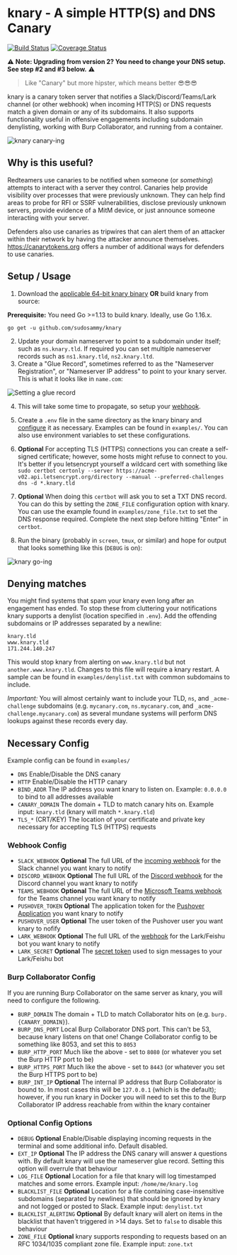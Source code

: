 # knary - A simple HTTP(S) and DNS Canary

[![Build Status](https://travis-ci.org/sudosammy/knary.svg?branch=master)](https://travis-ci.org/sudosammy/knary)  [![Coverage Status](https://coveralls.io/repos/github/sudosammy/knary/badge.svg?branch=master)](https://coveralls.io/github/sudosammy/knary?branch=master)

⚠️ **Note: Upgrading from version 2? You need to change your DNS setup. See step #2 and #3 below.** ⚠️

>Like "Canary" but more hipster, which means better 😎😎😎

knary is a canary token server that notifies a Slack/Discord/Teams/Lark channel (or other webhook) when incoming HTTP(S) or DNS requests match a given domain or any of its subdomains. It also supports functionality useful in offensive engagements including subdomain denylisting, working with Burp Collaborator, and running from a container.

![knary canary-ing](https://github.com/sudosammy/knary/raw/master/screenshots/canary.gif "knary canary-ing")

## Why is this useful?

Redteamers use canaries to be notified when someone (or *something*) attempts to interact with a server they control. Canaries help provide visibility over processes that were previously unknown. They can help find areas to probe for RFI or SSRF vulnerabilities, disclose previously unknown servers, provide evidence of a MitM device, or just announce someone interacting with your server.

Defenders also use canaries as tripwires that can alert them of an attacker within their network by having the attacker announce themselves. https://canarytokens.org offers a number of additional ways for defenders to use canaries.

## Setup / Usage

1. Download the [applicable 64-bit knary binary](https://github.com/sudosammy/knary/releases) __OR__ build knary from source:

__Prerequisite:__ You need Go >=1.13 to build knary. Ideally, use Go 1.16.x.
```
go get -u github.com/sudosammy/knary
```
2. Update your domain nameserver to point to a subdomain under itself; such as `ns.knary.tld`. If required you can set multiple nameserver records such as `ns1.knary.tld`, `ns2.knary.ltd`.
3. Create a "Glue Record", sometimes referred to as the "Nameserver Registration", or "Nameserver IP address" to point to your knary server. This is what it looks like in `name.com`:

 ![Setting a glue record](https://github.com/sudosammy/knary/raw/master/screenshots/nameserver-ip.png "Setting a glue record")

4. This will take some time to propagate, so setup your [webhook](https://github.com/sudosammy/knary#webhook-config).

5. Create a `.env` file in the same directory as the knary binary and [configure](https://github.com/sudosammy/knary#config-options) it as necessary. Examples can be found in `examples/`. You can also use environment variables to set these configurations.

6. __Optional__ For accepting TLS (HTTPS) connections you can create a self-signed certificate; however, some hosts might refuse to connect to you. It's better if you letsencrypt yourself a wildcard cert with something like `sudo certbot certonly --server https://acme-v02.api.letsencrypt.org/directory --manual --preferred-challenges dns -d *.knary.tld`

7. __Optional__ When doing this `certbot` will ask you to set a TXT DNS record. You can do this by setting the `ZONE_FILE` configuration option with knary. You can use the example found in `examples/zone_file.txt` to set the DNS response required. Complete the next step before hitting "Enter" in `certbot`.

8. Run the binary (probably in `screen`, `tmux`, or similar) and hope for output that looks something like this (`DEBUG` is on): 

![knary go-ing](https://github.com/sudosammy/knary/raw/master/screenshots/run.png "knary go-ing")

## Denying matches
You might find systems that spam your knary even long after an engagement has ended. To stop these from cluttering your notifications knary supports a denylist (location specified in `.env`). Add the offending subdomains or IP addresses separated by a newline:
```
knary.tld
www.knary.tld
171.244.140.247
```
This would stop knary from alerting on `www.knary.tld` but not `another.www.knary.tld`. Changes to this file will require a knary restart. A sample can be found in `examples/denylist.txt` with common subdomains to include.

*Important:* You will almost certainly want to include your TLD, `ns`, and `_acme-challenge` subdomains (e.g. `mycanary.com`, `ns.mycanary.com`, and `_acme-challenge.mycanary.com`) as several mundane systems will perform DNS lookups against these records every day.

## Necessary Config
Example config can be found in `examples/`
* `DNS` Enable/Disable the DNS canary
* `HTTP` Enable/Disable the HTTP canary
* `BIND_ADDR` The IP address you want knary to listen on. Example: `0.0.0.0` to bind to all addresses available
* `CANARY_DOMAIN` The domain + TLD to match canary hits on. Example input: `knary.tld` (knary will match `*.knary.tld`)
* `TLS_*` (CRT/KEY) The location of your certificate and private key necessary for accepting TLS (HTTPS) requests

### Webhook Config
* `SLACK_WEBHOOK` __Optional__ The full URL of the [incoming webhook](https://api.slack.com/custom-integrations/incoming-webhooks) for the Slack channel you want knary to notify
* `DISCORD_WEBHOOK` __Optional__ The full URL of the [Discord webhook](https://discordapp.com/developers/docs/resources/webhook) for the Discord channel you want knary to notify
* `TEAMS_WEBHOOK` __Optional__ The full URL of the [Microsoft Teams webhook](https://docs.microsoft.com/en-us/microsoftteams/platform/concepts/connectors/connectors-using#setting-up-a-custom-incoming-webhook) for the Teams channel you want knary to notify
* `PUSHOVER_TOKEN` __Optional__ The application token for the [Pushover Application](https://pushover.net/) you want knary to notify
* `PUSHOVER_USER` __Optional__ The user token of the Pushover user you want knary to nofify
* `LARK_WEBHOOK` __Optional__ The full URL of the [webhook](https://www.feishu.cn/hc/en-US/articles/360024984973-Bot-Use-bots-in-groups) for the Lark/Feishu bot you want knary to notify
* `LARK_SECRET` __Optional__ The [secret token](https://www.feishu.cn/hc/en-US/articles/360024984973-Bot-Use-bots-in-groups) used to sign messages to your Lark/Feishu bot

### Burp Collaborator Config
If you are running Burp Collaborator on the same server as knary, you will need to configure the following.
* `BURP_DOMAIN` The domain + TLD to match Collaborator hits on (e.g. `burp.{CANARY_DOMAIN}`).
* `BURP_DNS_PORT` Local Burp Collaborator DNS port. This can't be 53, because knary listens on that one! Change Collaborator config to be something like 8053, and set this to `8053`
* `BURP_HTTP_PORT` Much like the above - set to `8080` (or whatever you set the Burp HTTP port to be)
* `BURP_HTTPS_PORT` Much like the above - set to `8443` (or whatever you set the Burp HTTPS port to be)
* `BURP_INT_IP` __Optional__ The internal IP address that Burp Collaborator is bound to. In most cases this will be `127.0.0.1` (which is the default); however, if you run knary in Docker you will need to set this to the Burp Collaborator IP address reachable from within the knary container

### Optional Config Options
* `DEBUG` __Optional__ Enable/Disable displaying incoming requests in the terminal and some additional info. Default disabled.
* `EXT_IP` __Optional__ The IP address the DNS canary will answer `A` questions with. By default knary will use the nameserver glue record. Setting this option will overrule that behaviour
* `LOG_FILE` __Optional__ Location for a file that knary will log timestamped matches and some errors. Example input: `/home/me/knary.log`
* `BLACKLIST_FILE` __Optional__ Location for a file containing case-insensitive subdomains (separated by newlines) that should be ignored by knary and not logged or posted to Slack. Example input: `denylist.txt` 
* `BLACKLIST_ALERTING` __Optional__ By default knary will alert on items in the blacklist that haven't triggered in >14 days. Set to `false` to disable this behaviour
* `ZONE_FILE` __Optional__ knary supports responding to requests based on an RFC 1034/1035 compliant zone file. Example input: `zone.txt`
